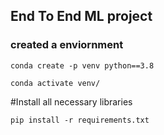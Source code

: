## End To End ML project

### created a enviornment

```
conda create -p venv python==3.8

conda activate venv/
```
#Install all necessary libraries
```
pip install -r requirements.txt
```